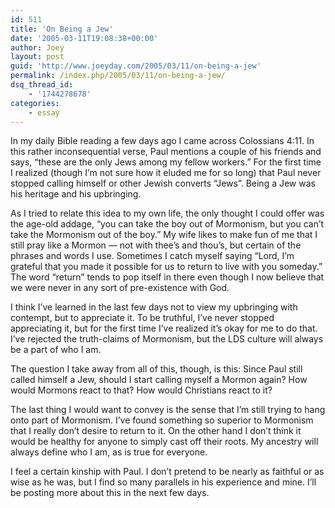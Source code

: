 ```yaml
---
id: 511
title: 'On Being a Jew'
date: '2005-03-11T19:08:38+00:00'
author: Joey
layout: post
guid: 'http://www.joeyday.com/2005/03/11/on-being-a-jew'
permalink: /index.php/2005/03/11/on-being-a-jew/
dsq_thread_id:
    - '1744278678'
categories:
    - essay
---
```


In my daily Bible reading a few days ago I came across Colossians 4:11. In this rather inconsequential verse, Paul mentions a couple of his friends and says, “these are the only Jews among my fellow workers.” For the first time I realized (though I’m not sure how it eluded me for so long) that Paul never stopped calling himself or other Jewish converts “Jews”. Being a Jew was his heritage and his upbringing.

As I tried to relate this idea to my own life, the only thought I could offer was the age-old addage, “you can take the boy out of Mormonism, but you can’t take the Mormonism out of the boy.” My wife likes to make fun of me that I still pray like a Mormon — not with thee’s and thou’s, but certain of the phrases and words I use. Sometimes I catch myself saying “Lord, I’m grateful that you made it possible for us to return to live with you someday.” The word “return” tends to pop itself in there even though I now believe that we were never in any sort of pre-existence with God.

I think I’ve learned in the last few days not to view my upbringing with contempt, but to appreciate it. To be truthful, I’ve never stopped appreciating it, but for the first time I’ve realized it’s okay for me to do that. I’ve rejected the truth-claims of Mormonism, but the LDS culture will always be a part of who I am.

The question I take away from all of this, though, is this: Since Paul still called himself a Jew, should I start calling myself a Mormon again? How would Mormons react to that? How would Christians react to it?

The last thing I would want to convey is the sense that I’m still trying to hang onto part of Mormonism. I’ve found something so superior to Mormonism that I really don’t desire to return to it. On the other hand I don’t think it would be healthy for anyone to simply cast off their roots. My ancestry will always define who I am, as is true for everyone.

I feel a certain kinship with Paul. I don’t pretend to be nearly as faithful or as wise as he was, but I find so many parallels in his experience and mine. I’ll be posting more about this in the next few days.